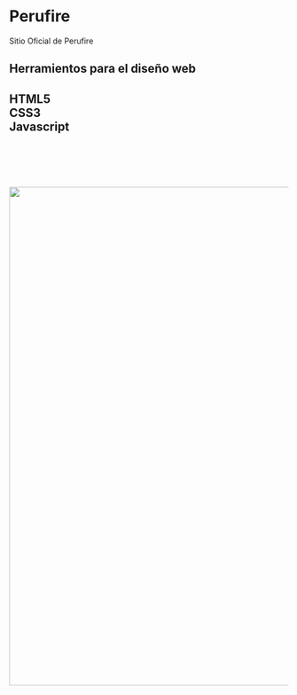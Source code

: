 # Perufire
Sitio Oficial de Perufire

<h2>Herramientos para el diseño web<h2>
HTML5<br>
CSS3<br>
Javascript<br>
 <br>
 <br>
 <br>

 <p align="center"> <img src="img/perufire.png" width="900"/></p>
